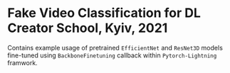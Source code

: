 # Fake Video Classification for DL Creator School, Kyiv, 2021

Contains example usage of pretrained `EfficientNet` and `ResNet3D` models fine-tuned using `BackboneFinetuning` callback within `Pytorch-Lightning` framwork.